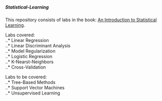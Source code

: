 ##### Statistical-Learning
This repository consists of labs in the book: [An Introduction to Statistical Learning](https://goo.gl/TSMkhu).  

Labs covered:  
  ..* Linear Regression    
  ..* Linear Discriminant Analysis  
  ..* Model Regularization  
  ..* Logistic Regression  
  ..* K-Nearst-Neighbors  
  ..* Cross-Validation    

Labs to be covered:  
  ..* Tree-Based Methods  
  ..* Support Vector Machines  
  ..* Unsupervised Learning 
